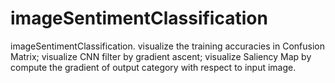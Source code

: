 # imageSentimentClassification
 imageSentimentClassification. visualize the training accuracies in Confusion Matrix; visualize CNN filter by gradient ascent; visualize Saliency Map by compute the gradient of output category with respect to input image.
